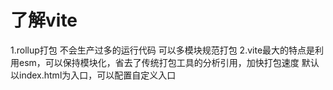 # 了解vite

1.rollup打包
    不会生产过多的运行代码
    可以多模块规范打包
2.vite最大的特点是利用esm，可以保持模块化，省去了传统打包工具的分析引用，加快打包速度
    默认以index.html为入口，可以配置自定义入口
